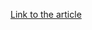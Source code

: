 [Link to the article](https://cybersecuritynews.com/windows-active-directory-domain-vulnerability-let-attackers-escalate-privileges/)
